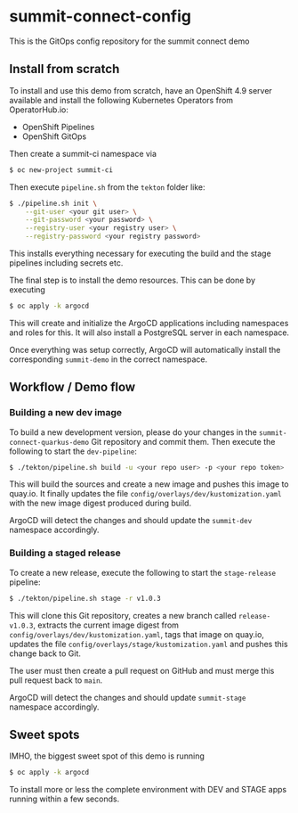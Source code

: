 # summit-connect-config
This is the GitOps config repository for the summit connect demo

## Install from scratch
To install and use this demo from scratch, have an OpenShift 4.9 server available and install the following Kubernetes Operators from OperatorHub.io:

- OpenShift Pipelines
- OpenShift GitOps

Then create a summit-ci namespace via
```bash
$ oc new-project summit-ci
```

Then execute `pipeline.sh` from the `tekton` folder like: 

```bash
$ ./pipeline.sh init \
    --git-user <your git user> \
    --git-password <your password> \
    --registry-user <your registry user> \
    --registry-password <your registry password>
```

This installs everything necessary for executing the build and the stage pipelines including secrets etc.

The final step is to install the demo resources. This can be done by executing 

```bash
$ oc apply -k argocd
```

This will create and initialize the ArgoCD applications including namespaces and roles for this. It will also install a PostgreSQL server in each namespace. 

Once everything was setup correctly, ArgoCD will automatically install the corresponding `summit-demo` in the correct namespace. 


## Workflow / Demo flow

### Building a new dev image
To build a new development version, please do your changes in the `summit-connect-quarkus-demo` Git repository and commit them. Then execute the following to start the `dev-pipeline`:

```bash
$ ./tekton/pipeline.sh build -u <your repo user> -p <your repo token>
```

This will build the sources and create a new image and pushes this image to quay.io. It finally updates the file `config/overlays/dev/kustomization.yaml` with the new image digest produced during build. 

ArgoCD will detect the changes and should update the `summit-dev` namespace accordingly.

### Building a staged release
To create a new release, execute the following to start the `stage-release` pipeline:

```bash
$ ./tekton/pipeline.sh stage -r v1.0.3
```

This will clone this Git repository, creates a new branch called `release-v1.0.3`, extracts the current image digest from `config/overlays/dev/kustomization.yaml`, tags that image on quay.io, updates the file `config/overlays/stage/kustomization.yaml` and pushes this change back to Git. 

The user must then create a pull request on GitHub and must merge this pull request back to `main`.

ArgoCD will detect the changes and should update `summit-stage` namespace accordingly.

## Sweet spots
IMHO, the biggest sweet spot of this demo is running 
```bash
$ oc apply -k argocd
```

To install more or less the complete environment with DEV and STAGE apps running within a few seconds. 